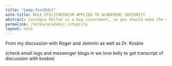 ```yaml
---
title: "&amp;TextEdit"
note-title: RULE UTILITARINISM APPLIED TO ACADEMINC INTEGRITY
abstract: Carnegie Mellon is a big investment, so you should make the most out of it. As a representation of your educational institute, breaking academic integrity is harmful to the community you're in and to yourself.
permalink: /notes/academic-integrity
layout: note
---
```


From my discussion with Roger and Jemmin as well as Dr. Kosbie

(check email logs and messenger blogs in we love kelly to get transcript of discussion with kosbie)

